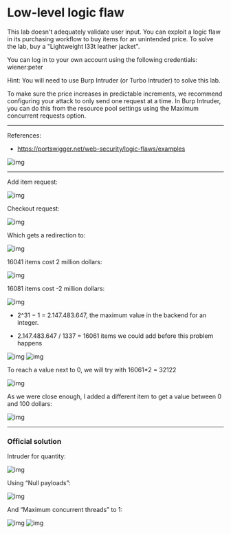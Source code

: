 
# Low-level logic flaw

This lab doesn't adequately validate user input. You can exploit a logic flaw in its purchasing workflow to buy items for an unintended price. To solve the lab, buy a "Lightweight l33t leather jacket".

You can log in to your own account using the following credentials: wiener:peter

Hint: You will need to use Burp Intruder (or Turbo Intruder) to solve this lab.

To make sure the price increases in predictable increments, we recommend configuring your attack to only send one request at a time. In Burp Intruder, you can do this from the resource pool settings using the Maximum concurrent requests option.

---------------------------------------------

References: 

- https://portswigger.net/web-security/logic-flaws/examples



![img](images/Low-level%20logic%20flaw/1.png)

---------------------------------------------

Add item request:



![img](images/Low-level%20logic%20flaw/2.png)


Checkout request:



![img](images/Low-level%20logic%20flaw/3.png)


Which gets a redirection to:



![img](images/Low-level%20logic%20flaw/4.png)


16041 items cost 2 million dollars:



![img](images/Low-level%20logic%20flaw/5.png)


16081 items cost -2 million dollars:



![img](images/Low-level%20logic%20flaw/6.png)


- 2^31 − 1 = 2.147.483.647, the maximum value in the backend for an integer. 

- 2.147.483.647 / 1337 = 16061 items we could add before this problem happens





![img](images/Low-level%20logic%20flaw/7.png)
![img](images/Low-level%20logic%20flaw/8.png)



To reach a value next to 0, we will try with 16061\*2 = 32122


![img](images/Low-level%20logic%20flaw/9.png)


As we were close enough, I added a different item to get a value between 0 and 100 dollars:



![img](images/Low-level%20logic%20flaw/10.png)


------------------

### Official solution

Intruder for quantity:



![img](images/Low-level%20logic%20flaw/11.png)

Using “Null payloads”:



![img](images/Low-level%20logic%20flaw/12.png)


And “Maximum concurrent threads” to 1:





![img](images/Low-level%20logic%20flaw/13.png)
![img](images/Low-level%20logic%20flaw/14.png)

